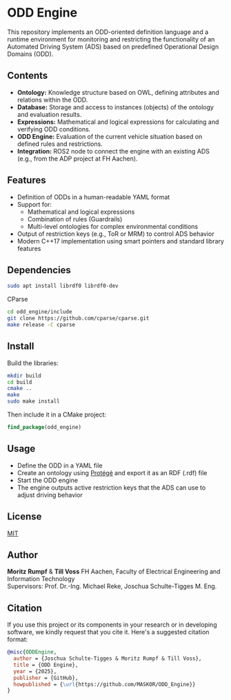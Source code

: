 
# ODD Engine

This repository implements an ODD-oriented definition language and a runtime environment for monitoring and restricting the functionality of an Automated Driving System (ADS) based on predefined Operational Design Domains (ODD).

## Contents

- **Ontology:** Knowledge structure based on OWL, defining attributes and relations within the ODD.
- **Database:** Storage and access to instances (objects) of the ontology and evaluation results.
- **Expressions:** Mathematical and logical expressions for calculating and verifying ODD conditions.
- **ODD Engine:** Evaluation of the current vehicle situation based on defined rules and restrictions.
- **Integration:** ROS2 node to connect the engine with an existing ADS (e.g., from the ADP project at FH Aachen).

## Features

- Definition of ODDs in a human-readable YAML format
- Support for:
  - Mathematical and logical expressions
  - Combination of rules (Guardrails)
  - Multi-level ontologies for complex environmental conditions
- Output of restriction keys (e.g., ToR or MRM) to control ADS behavior
- Modern C++17 implementation using smart pointers and standard library features

## Dependencies
```bash
sudo apt install librdf0 librdf0-dev
```

CParse
```bash
cd odd_engine/include
git clone https://github.com/cparse/cparse.git
make release -C cparse
```

## Install
Build the libraries:
```bash
mkdir build
cd build
cmake ..
make
sudo make install
```

Then include it in a CMake project:
```cmake
find_package(odd_engine)
```

## Usage

- Define the ODD in a YAML file
- Create an ontology using [Protégé](https://github.com/protegeproject/protege) and export it as an RDF (.rdf) file
- Start the ODD engine
- The engine outputs active restriction keys that the ADS can use to adjust driving behavior

## License

[MIT](https://github.com/MASKOR/ODD_Engine/blob/main/LICENSE)

## Author

 **Moritz Rumpf** & **Till Voss**
FH Aachen, Faculty of Electrical Engineering and Information Technology  
Supervisors: Prof. Dr.-Ing. Michael Reke, Joschua Schulte-Tigges M. Eng.

## Citation
If you use this project or its components in your research or in developing software, we kindly request that you cite it. Here's a suggested citation format:

```bibtex
@misc{ODDEngine,
  author = {Joschua Schulte-Tigges & Moritz Rumpf & Till Voss},
  title = {ODD Engine},
  year = {2025},
  publisher = {GitHub},
  howpublished = {\url{https://github.com/MASKOR/ODD_Engine}}
}
```
